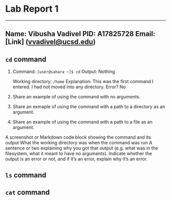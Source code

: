 # Lab Report 1
---
**Name:** Vibusha Vadivel 
**PID:** A17825728
**Email:** [Link] (vvadivel@ucsd.edu)
---

## `cd` command

1. Command: `[user@sahara ~]$ cd`
   Output: Nothing

   Working directory: `/home`
   Explanation: This was the first command I entered. I had not moved into any directory. 
   Error? No

1. Share an example of using the command with no arguments.
2. Share an exmaple of using the command with a path to a directory as an argument.
3. Share an example of using the command with a path to a file as an argument.

A screenshot or Markdown code block showing the command and its output
What the working directory was when the command was run
A sentence or two explaining why you got that output (e.g. what was in the filesystem, what it meant to have no arguments).
Indicate whether the output is an error or not, and if it’s an error, explain why it’s an error.

## `ls` command

## `cat` command
